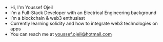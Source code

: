 -  Hi, I'm Youssef Ojeil
-  I’m a Full-Stack Developer with an Electrical Engineering background
-  I’m a blockchain & web3 enthusiast
-  Currently learning solidity and how to integrate web3 technologies on apps
-  You can reach me at youssef.ojeil@hotmail.com

<!---
youssefojeil/youssefojeil is a ✨ special ✨ repository because its `README.md` (this file) appears on your GitHub profile.
You can click the Preview link to take a look at your changes.
--->
